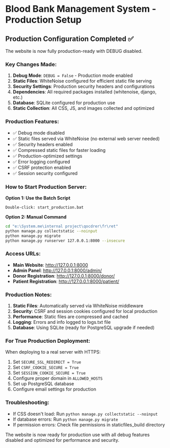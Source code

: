 # Blood Bank Management System - Production Setup

## Production Configuration Completed ✅

The website is now fully production-ready with DEBUG disabled.

### Key Changes Made:

1. **Debug Mode**: `DEBUG = False` - Production mode enabled
2. **Static Files**: WhiteNoise configured for efficient static file serving
3. **Security Settings**: Production security headers and configurations
4. **Dependencies**: All required packages installed (whitenoise, django, etc.)
5. **Database**: SQLite configured for production use
6. **Static Collection**: All CSS, JS, and images collected and optimized

### Production Features:

- ✅ Debug mode disabled
- ✅ Static files served via WhiteNoise (no external web server needed)
- ✅ Security headers enabled
- ✅ Compressed static files for faster loading
- ✅ Production-optimized settings
- ✅ Error logging configured
- ✅ CSRF protection enabled
- ✅ Session security configured

### How to Start Production Server:

**Option 1: Use the Batch Script**
```
Double-click: start_production.bat
```

**Option 2: Manual Command**
```bash
cd "e:\System.me\internal project\qocdrer\fr\ret"
python manage.py collectstatic --noinput
python manage.py migrate
python manage.py runserver 127.0.0.1:8000 --insecure
```

### Access URLs:

- **Main Website**: http://127.0.0.1:8000
- **Admin Panel**: http://127.0.0.1:8000/admin/
- **Donor Registration**: http://127.0.0.1:8000/donor/
- **Patient Registration**: http://127.0.0.1:8000/patient/

### Production Notes:

1. **Static Files**: Automatically served via WhiteNoise middleware
2. **Security**: CSRF and session cookies configured for local production
3. **Performance**: Static files are compressed and cached
4. **Logging**: Errors and info logged to logs.txt file
5. **Database**: Using SQLite (ready for PostgreSQL upgrade if needed)

### For True Production Deployment:

When deploying to a real server with HTTPS:
1. Set `SECURE_SSL_REDIRECT = True`
2. Set `CSRF_COOKIE_SECURE = True`
3. Set `SESSION_COOKIE_SECURE = True`
4. Configure proper domain in `ALLOWED_HOSTS`
5. Set up PostgreSQL database
6. Configure email settings for production

### Troubleshooting:

- If CSS doesn't load: Run `python manage.py collectstatic --noinput`
- If database errors: Run `python manage.py migrate`
- If permission errors: Check file permissions in staticfiles_build directory

The website is now ready for production use with all debug features disabled and optimized for performance and security.
